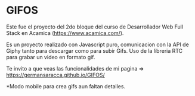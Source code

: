 # GIFOS

Este fue el proyecto del 2do bloque del curso de Desarrollador Web Full Stack en Acamica (https://www.acamica.com/).

Es un proyecto realizado con Javascript puro, comunicacion con la API de Giphy tanto para descargar como para subir Gifs.
Uso de la libreria RTC para grabar un video en formato gif.

Te invito a que veas las funcionalidades de mi pagina =>  https://germansaracca.github.io/GIFOS/  

*Modo mobile para crea gifs aun faltan detalles.

